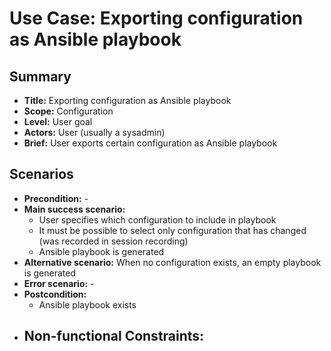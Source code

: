 # Use Case: Exporting configuration as Ansible playbook

## Summary

- **Title:** Exporting configuration as Ansible playbook
- **Scope:** Configuration
- **Level:** User goal
- **Actors:** User (usually a sysadmin)
- **Brief:** User exports certain configuration as Ansible playbook

## Scenarios

- **Precondition:** -
- **Main success scenario:**
  - User specifies which configuration to include in playbook
  - It must be possible to select only configuration that has changed (was recorded in session recording)
  - Ansible playbook is generated
- **Alternative scenario:** When no configuration exists, an empty playbook is generated
- **Error scenario:** -
- **Postcondition:**
  - Ansible playbook exists
- ## **Non-functional Constraints:**
